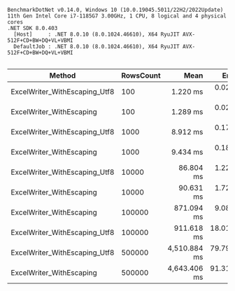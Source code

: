 ```

BenchmarkDotNet v0.14.0, Windows 10 (10.0.19045.5011/22H2/2022Update)
11th Gen Intel Core i7-1185G7 3.00GHz, 1 CPU, 8 logical and 4 physical cores
.NET SDK 8.0.403
  [Host]     : .NET 8.0.10 (8.0.1024.46610), X64 RyuJIT AVX-512F+CD+BW+DQ+VL+VBMI
  DefaultJob : .NET 8.0.10 (8.0.1024.46610), X64 RyuJIT AVX-512F+CD+BW+DQ+VL+VBMI


```
| Method                        | RowsCount | Mean         | Error      | StdDev      | Median       | Version | Allocated |
|------------------------------ |---------- |-------------:|-----------:|------------:|-------------:|-------- |----------:|
| ExcelWriter_WithEscaping_Utf8 | 100       |     1.220 ms |  0.0241 ms |   0.0422 ms |     1.207 ms | 1.5.1   |  14.54 KB |
| ExcelWriter_WithEscaping      | 100       |     1.289 ms |  0.0245 ms |   0.0282 ms |     1.289 ms | 1.5.1   |  14.63 KB |
| ExcelWriter_WithEscaping_Utf8 | 1000      |     8.912 ms |  0.1716 ms |   0.2461 ms |     8.864 ms | 1.5.1   |  15.16 KB |
| ExcelWriter_WithEscaping      | 1000      |     9.434 ms |  0.1881 ms |   0.4433 ms |     9.218 ms | 1.5.1   |  15.05 KB |
| ExcelWriter_WithEscaping_Utf8 | 10000     |    86.804 ms |  1.2222 ms |   1.0835 ms |    86.341 ms | 1.5.1   |  30.97 KB |
| ExcelWriter_WithEscaping      | 10000     |    90.631 ms |  1.7232 ms |   3.5200 ms |    89.803 ms | 1.5.1   |  29.74 KB |
| ExcelWriter_WithEscaping      | 100000    |   871.094 ms |  9.0834 ms |   7.0917 ms |   872.708 ms | 1.5.1   | 182.91 KB |
| ExcelWriter_WithEscaping_Utf8 | 100000    |   911.618 ms | 18.0196 ms |  35.5689 ms |   911.163 ms | 1.5.1   |    189 KB |
| ExcelWriter_WithEscaping_Utf8 | 500000    | 4,510.884 ms | 79.7964 ms | 121.8575 ms | 4,492.755 ms | 1.5.1   | 879.27 KB |
| ExcelWriter_WithEscaping      | 500000    | 4,643.406 ms | 91.3141 ms | 139.4463 ms | 4,601.858 ms | 1.5.1   | 854.91 KB |
